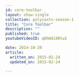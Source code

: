 ```yaml
---
id: core-toolbar
layout: show-single
collection: polycasts-season-1
title: "Core Toolbar"
description: ""
published: true
youtubeVideoID: qDhHdi8RtwI

date: 2014-10-20
article:
  written_on: 2015-02-24
  updated_on: 2015-02-24

---
```


